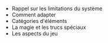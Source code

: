 


* Rappel sur les limitations du système
* Comment adapter
* Catégories d'éléments
* La magie et les trucs spéciaux
* Les aspects du jeu
